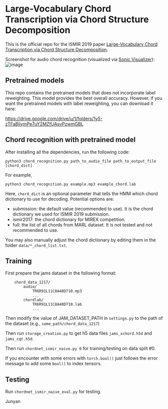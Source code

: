 # Large-Vocabulary Chord Transcription via Chord Structure Decomposition

This is the official repo for the ISMIR 2019 paper [Large-Vocabulary Chord Transcription via Chord Structure Decomposition](https://archives.ismir.net/ismir2019/paper/000078.pdf).

Screenshot for audio chord recognition (visualized via [Sonic Visualizer](https://www.sonicvisualiser.org/)): 
![image](https://user-images.githubusercontent.com/13694510/230480932-6df239fc-bb0c-4dbf-9399-ab79b3d82587.png)

## Pretrained models

This repo contains the pretrained models that does not incorporate label reweighting. This model provides the best overall accuracy. However, if you want the pretrained models with label reweighting, you can download it here:

https://drive.google.com/drive/u/1/folders/1y5-zTFaBliymPe7uY2MZfUAsvPzwmGBL

## Chord recognition with pretrained model

After installing all the dependencies, run the following code:

```
python3 chord_recognition.py path_to_audio_file path_to_output_file [chord_dict]
```

For example,

```
python3 chord_recognition.py example.mp3 example_chord.lab
```

Here, ``chord_dict`` is an optional parameter that tells the HMM which chord dictionary to use for decoding. Potential options are:

* submission: the default value (recommended to use). It is the chord dictionary we used for ISMIR 2019 submission.
* ismir2017: the chord dictionary for MIREX competition.
* full: the list of all chords from MARL dataset. It is not tested and not recommended to use. 

You may also manually adjust the chord dictionary by editing them in the folder ``data/*_chord_list.txt``.

## Training

First prepare the jams dataset in the following format:

```
    chord_data_1217/
        audio/
            TR6R91L11C8A40D710.mp3
            ...
        chordlab/
            TR6R91L11C8A40D710.lab
            ...
```

Then modify the value of JAM_DATASET_PATH in ``settings.py`` to the path of the dataset (e.g., ``some_path/chord_data_1217``)

Then run ``storage_creation.py`` to get h5 data files ``jams_xchord.h5d`` and ``jams_cqt.h5d``.

Then run ``chordnet_ismir_naive.py 0`` for training/testing on data split #0.

If you encounter with some errors with ``torch.bool()`` 
just follows the error message to add some ``bool()`` to index tensors.

## Testing

Run ``chordnet_ismir_naive_eval.py`` for testing.

Junyan
